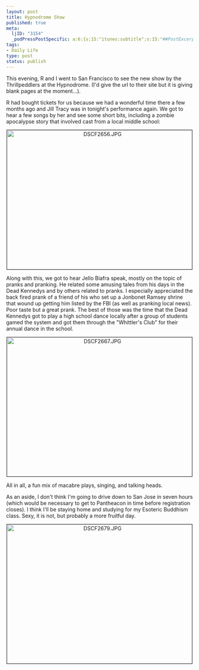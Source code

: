 ```yaml
--- 
layout: post
title: Hypnodrome Show
published: true
meta: 
  ljID: "3154"
  _podPressPostSpecific: a:6:{s:15:"itunes:subtitle";s:15:"##PostExcerpt##";s:14:"itunes:summary";s:15:"##PostExcerpt##";s:15:"itunes:keywords";s:17:"##WordPressCats##";s:13:"itunes:author";s:10:"##Global##";s:15:"itunes:explicit";s:7:"Default";s:12:"itunes:block";s:7:"Default";}
tags: 
- Daily Life
type: post
status: publish
---
```

This evening, R and I went to San Francisco to see the new show by the Thrillpeddlers at the Hypnodrome. (I'd give the url to their site but it is giving blank pages at the moment...).

R had bought tickets for us because we had a wonderful time there a few months ago and Jill Tracy was in tonight's performance again. We got to hear a few songs by her and see some short bits, including a zombie apocalypse story that involved cast from a local middle school:
<p align="center"><a href="http://www.flickr.com/photos/albill/2270273329/" title="DSCF2656.JPG by albill, on Flickr"><img src="http://farm3.static.flickr.com/2358/2270273329_89a4d75df2.jpg" width="500" height="375" border="1" alt="DSCF2656.JPG" /></a></p>
Along with this, we got to hear Jello Biafra speak, mostly on the topic of pranks and pranking. He related some amusing tales from his days in the Dead Kennedys and by others related to pranks. I especially appreciated the back fired prank of a friend of his who set up a Jonbonet Ramsey shrine that wound up getting him listed by the FBI (as well as pranking local news). Poor taste but a great prank. The best of those was the time that the Dead Kennedys got to play a high school dance locally after a group of students gamed the system and got them through the "Whittler's Club" for their annual dance in the school.
<p align="center"><a href="http://www.flickr.com/photos/albill/2270274387/" title="DSCF2667.JPG by albill, on Flickr"><img src="http://farm3.static.flickr.com/2392/2270274387_8911e730fe.jpg" width="500" height="375" border="1" alt="DSCF2667.JPG" /></a></p>
All in all, a fun mix of macabre plays, singing, and talking heads.

As an aside, I don't think I'm going to drive down to San Jose in seven hours (which would be necessary to get to Pantheacon in time before registration closes). I think I'll be staying home and studying for my Esoteric Buddhism class. Sexy, it is not, but probably a more fruitful day.
<p align="center"><a href="http://www.flickr.com/photos/albill/2270274481/" title="DSCF2679.JPG by albill, on Flickr"><img src="http://farm3.static.flickr.com/2313/2270274481_3b51ba007f.jpg" width="500" height="375" border="1" alt="DSCF2679.JPG" /></a></p>
